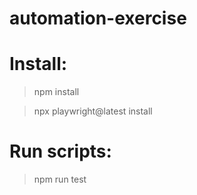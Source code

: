 # automation-exercise

# Install:

> npm install

> npx playwright@latest install

# Run scripts:

> npm run test
